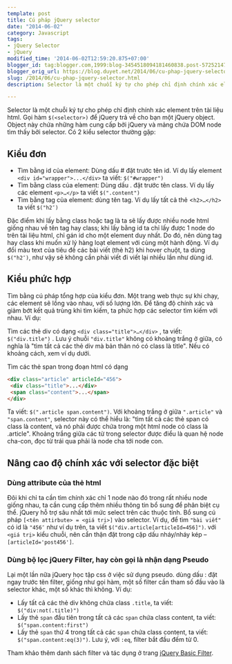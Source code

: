 ```yaml
---
template: post
title: Cú pháp jQuery selector
date: "2014-06-02"
category: Javascript
tags:
- jQuery Selector
- jQuery
modified_time: '2014-06-02T12:59:20.875+07:00'
blogger_id: tag:blogger.com,1999:blog-3454518094181460838.post-5725214778206562429
blogger_orig_url: https://blog.duyet.net/2014/06/cu-phap-jquery-selector.html
slug: /2014/06/cu-phap-jquery-selector.html
description: Selector là một chuỗi ký tự cho phép chỉ định chính xác element trên tài liệu html. Gọi hàm $(<selector>) để jQuery trả về cho bạn một jQuery object. Object này chứa những hàm cung cấp bởi jQuery và mảng chứa DOM node tìm thấy bởi selector. 

---
```


Selector là một chuỗi ký tự cho phép chỉ định chính xác element trên tài liệu html. Gọi hàm `$(<selector>)` để jQuery trả về cho bạn một jQuery object. Object này chứa những hàm cung cấp bởi jQuery và mảng chứa DOM node tìm thấy bởi selector. 
Có 2 kiểu selector thường gặp:

## Kiểu đơn ##

- Tìm bằng id của element: Dùng dấu # đặt trước tên id. 
Ví dụ lấy element `<div id="wrapper">...</div>` ta viết: `$("#wrapper")`
- Tìm bằng class của element: Dùng dấu . đặt trước tên class.
Ví dụ lấy các element `<p>…</p>` ta viết `$(".content")`
- Tìm bằng tag của element: dùng tên tag.
Ví dụ lấy tất cả thẻ <`h2>…</h2>` ta viết `$("h2″)`

Đặc điểm khi lấy bằng class hoặc tag là ta sẽ lấy được nhiều node html giống nhau về tên tag hay class; khi lấy bằng id ta chỉ lấy được 1 node do trên tài liệu html, chỉ gán id cho một element duy nhất. Do đó, nên dùng tag hay class khi muốn xử lý hàng loạt element với cùng một hành động. Ví dụ đổi màu text của tiêu đề các bài viết (thẻ h2) khi hover chuột, ta dùng `$("h2″)`, như vậy sẽ không cần phải viết đi viết lại nhiều lần như dùng id.

## Kiểu phức hợp ##
Tìm bằng cú pháp tổng hợp của kiểu đơn. Một trang web thực sự khi chạy, các element sẽ lồng vào nhau, với số lượng lớn. Để tăng độ chính xác và giảm bớt kết quả trùng khi tìm kiếm, ta phức hợp các selector tìm kiếm với nhau. Ví dụ:

Tìm các thẻ div có dạng `<div class="title">…</div>` , ta viết: `$("div.title")` . Lưu ý chuỗi `"div.title"` không có khoảng trắng ở giữa, có nghĩa là "tìm tất cả các thẻ div mà bản thân nó có class là title". Nếu có khoảng cách, xem ví dụ dưới.

Tìm các thẻ span trong đoạn html có dạng

```html
<div class="article" articleId="456">
 <div class="title">...</div>
 <span class="content">...</span>
</div>
```

Ta viết: `$(".article span.content")`. Với khoảng trắng ở giữa `".article"` và `"span.content"`, selector này có thể hiểu là: "tìm tất cả các thẻ span có class là content, và nó phải được chứa trong một html node có class là .article". Khoảng trắng giữa các từ trong selector được điểu là quan hệ node cha-con, đọc từ trái qua phải là node cha tới node con.

## Nâng cao độ chính xác với selector đặc biệt ##

### Dùng attribute của thẻ html ###
Đôi khi chỉ ta cần tìm chính xác chỉ 1 node nào đó trong rất nhiều node giống nhau, ta cần cung cấp thêm nhiều thông tin bổ sung để phân biệt cụ thể. jQuery hỗ trợ sâu nhất tới mức select trên các thuộc tính. Bổ sung cú pháp `[<tên attirbute> = <giá trị>]` vào selector. Ví dụ, để tìm `"bài viết"` có id là `"456″` như ví dụ trên, ta viết `$("div.article[articleId=456]")`. với `<giá trị>` kiểu chuỗi, nên cẩn thận đặt trong cặp dấu nháy/nháy kép – `[articleId='post456']`.

### Dùng bộ lọc jQuery Filter, hay còn gọi là nhận dạng Pseudo ###

Lại một lần nữa jQuery học tập css ở việc sử dụng pseudo. dùng dấu : đặt ngay trước tên filter, giống như gọi hàm, một số filter cần tham số đầu vào là selector khác, một số khác thì không. Ví dụ:
- Lấy tất cả các thẻ div không chứa class `.title`, ta viết: `$("div:not(.title)")`
- Lấy thẻ ``span`` đầu tiên trong tất cả các `span` chứa class content, ta viết: `$("span.content:first")`
- Lấy thẻ `span` thứ 4 trong tất cả các `span` chứa class content, ta viết: `$("span.content:eq(3)")`. Lưu ý, với `:eq`, filter bắt đầu đếm từ 0.

Tham khảo thêm danh sách filter và tác dụng ở trang [jQuery Basic Filter](https://api.jquery.com/category/selectors/basic-filter-selectors/). 

